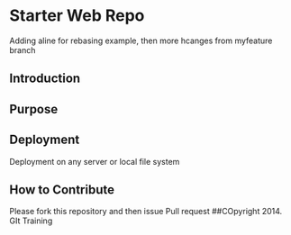 # Starter Web Repo
Adding  aline for rebasing example, then more hcanges from myfeature branch
## Introduction
## Purpose
## Deployment
Deployment on any server or local file system
## How to Contribute
Please fork this repository and then issue Pull request
##COpyright
2014. GIt Training

